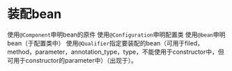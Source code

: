 # 装配bean
使用`@Component`申明bean的原件
使用`@Configuration`申明配置类
使用`@bean`申明bean（于配置类中）
使用`@Qualifier`指定要装配的bean（可用于filed，method，parameter，annotation_type，type，不能使用于constructor中，但可用于constructor的parameter中）（出现于）。